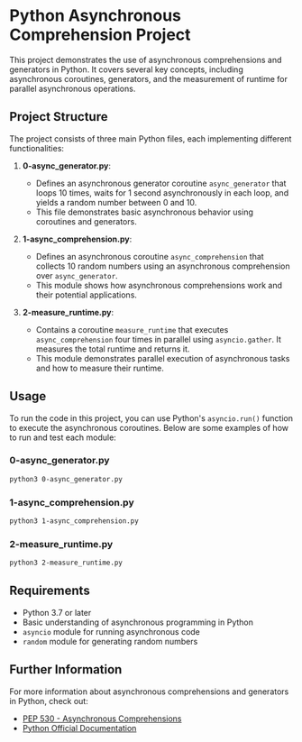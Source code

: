 # Python Asynchronous Comprehension Project

This project demonstrates the use of asynchronous comprehensions and generators in Python. It covers several key concepts, including asynchronous coroutines, generators, and the measurement of runtime for parallel asynchronous operations.

## Project Structure

The project consists of three main Python files, each implementing different functionalities:

1. **0-async_generator.py**:
   - Defines an asynchronous generator coroutine `async_generator` that loops 10 times, waits for 1 second asynchronously in each loop, and yields a random number between 0 and 10.
   - This file demonstrates basic asynchronous behavior using coroutines and generators.

2. **1-async_comprehension.py**:
   - Defines an asynchronous coroutine `async_comprehension` that collects 10 random numbers using an asynchronous comprehension over `async_generator`.
   - This module shows how asynchronous comprehensions work and their potential applications.

3. **2-measure_runtime.py**:
   - Contains a coroutine `measure_runtime` that executes `async_comprehension` four times in parallel using `asyncio.gather`. It measures the total runtime and returns it.
   - This module demonstrates parallel execution of asynchronous tasks and how to measure their runtime.

## Usage

To run the code in this project, you can use Python's `asyncio.run()` function to execute the asynchronous coroutines. Below are some examples of how to run and test each module:

### 0-async_generator.py

```bash
python3 0-async_generator.py
```

### 1-async_comprehension.py

```bash
python3 1-async_comprehension.py
```

### 2-measure_runtime.py

```bash
python3 2-measure_runtime.py
```

## Requirements

- Python 3.7 or later
- Basic understanding of asynchronous programming in Python
- `asyncio` module for running asynchronous code
- `random` module for generating random numbers

## Further Information

For more information about asynchronous comprehensions and generators in Python, check out:
- [PEP 530 - Asynchronous Comprehensions](https://peps.python.org/pep-0530/)
- [Python Official Documentation](https://docs.python.org/3/library/asyncio.html)
```
